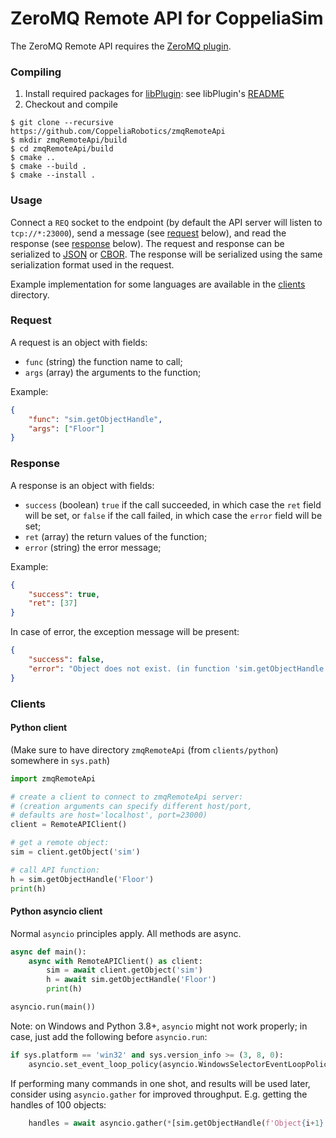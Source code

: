 # ZeroMQ Remote API for CoppeliaSim

The ZeroMQ Remote API requires the [ZeroMQ plugin](https://github.com/CoppeliaRobotics/simExtZeroMQ).

### Compiling

1. Install required packages for [libPlugin](https://github.com/CoppeliaRobotics/libPlugin): see libPlugin's [README](external/libPlugin/README.md)
2. Checkout and compile
```text
$ git clone --recursive https://github.com/CoppeliaRobotics/zmqRemoteApi
$ mkdir zmqRemoteApi/build
$ cd zmqRemoteApi/build
$ cmake ..
$ cmake --build .
$ cmake --install .
```

### Usage

Connect a `REQ` socket to the endpoint (by default the API server will listen to `tcp://*:23000`), send a message (see [request](#request) below), and read the response (see [response](#response) below). The request and response can be serialized to [JSON](https://www.json.org) or [CBOR](https://cbor.io). The response will be serialized using the same serialization format used in the request.

Example implementation for some languages are available in the [clients](tree/master/clients) directory.

### Request

A request is an object with fields:
- `func` (string) the function name to call;
- `args` (array) the arguments to the function;

Example:

```json
{
    "func": "sim.getObjectHandle",
    "args": ["Floor"]
}
```

### Response

A response is an object with fields:
- `success` (boolean) `true` if the call succeeded, in which case the `ret` field will be set, or `false` if the call failed, in which case the `error` field will be set;
- `ret` (array) the return values of the function;
- `error` (string) the error message;

Example:

```json
{
    "success": true,
    "ret": [37]
}
```

In case of error, the exception message will be present:

```json
{
    "success": false,
    "error": "Object does not exist. (in function 'sim.getObjectHandle')"
}
```

### Clients

#### Python client

(Make sure to have directory `zmqRemoteApi` (from `clients/python`) somewhere in `sys.path`)

```python
import zmqRemoteApi

# create a client to connect to zmqRemoteApi server:
# (creation arguments can specify different host/port,
# defaults are host='localhost', port=23000)
client = RemoteAPIClient()

# get a remote object:
sim = client.getObject('sim')

# call API function:
h = sim.getObjectHandle('Floor')
print(h)
```

#### Python asyncio client

Normal `asyncio` principles apply. All methods are async.

```python
async def main():
    async with RemoteAPIClient() as client:
        sim = await client.getObject('sim')
        h = await sim.getObjectHandle('Floor')
        print(h)

asyncio.run(main())
```

Note: on Windows and Python 3.8+, `asyncio` might not work properly; in case, just add the following before `asyncio.run`:

```python
if sys.platform == 'win32' and sys.version_info >= (3, 8, 0):
    asyncio.set_event_loop_policy(asyncio.WindowsSelectorEventLoopPolicy())
```

If performing many commands in one shot, and results will be used later, consider using `asyncio.gather` for improved throughput. E.g. getting the handles of 100 objects:

```python
    handles = await asyncio.gather(*[sim.getObjectHandle(f'Object{i+1}') for i in range(100)])
```
